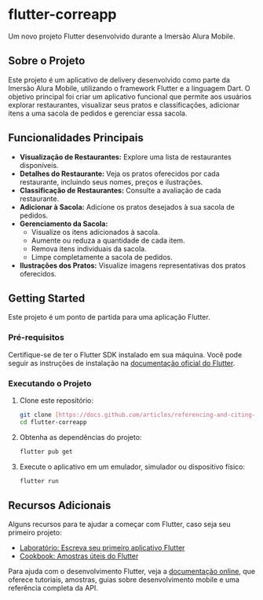 # flutter-correapp

Um novo projeto Flutter desenvolvido durante a Imersão Alura Mobile.

## Sobre o Projeto

Este projeto é um aplicativo de delivery desenvolvido como parte da Imersão Alura Mobile, utilizando o framework Flutter e a linguagem Dart. O objetivo principal foi criar um aplicativo funcional que permite aos usuários explorar restaurantes, visualizar seus pratos e classificações, adicionar itens a uma sacola de pedidos e gerenciar essa sacola.

## Funcionalidades Principais

* **Visualização de Restaurantes:** Explore uma lista de restaurantes disponíveis.
* **Detalhes do Restaurante:** Veja os pratos oferecidos por cada restaurante, incluindo seus nomes, preços e ilustrações.
* **Classificação de Restaurantes:** Consulte a avaliação de cada restaurante.
* **Adicionar à Sacola:** Adicione os pratos desejados à sua sacola de pedidos.
* **Gerenciamento da Sacola:**
    * Visualize os itens adicionados à sacola.
    * Aumente ou reduza a quantidade de cada item.
    * Remova itens individuais da sacola.
    * Limpe completamente a sacola de pedidos.
* **Ilustrações dos Pratos:** Visualize imagens representativas dos pratos oferecidos.

## Getting Started

Este projeto é um ponto de partida para uma aplicação Flutter.

### Pré-requisitos

Certifique-se de ter o Flutter SDK instalado em sua máquina. Você pode seguir as instruções de instalação na [documentação oficial do Flutter](https://docs.flutter.dev/get-started/install).

### Executando o Projeto

1.  Clone este repositório:
    ```bash
    git clone [https://docs.github.com/articles/referencing-and-citing-content](https://docs.github.com/articles/referencing-and-citing-content)
    cd flutter-correapp
    ```

2.  Obtenha as dependências do projeto:
    ```bash
    flutter pub get
    ```

3.  Execute o aplicativo em um emulador, simulador ou dispositivo físico:
    ```bash
    flutter run
    ```

## Recursos Adicionais

Alguns recursos para te ajudar a começar com Flutter, caso seja seu primeiro projeto:

* [Laboratório: Escreva seu primeiro aplicativo Flutter](https://docs.flutter.dev/get-started/codelab)
* [Cookbook: Amostras úteis do Flutter](https://docs.flutter.dev/cookbook)

Para ajuda com o desenvolvimento Flutter, veja a [documentação online](https://docs.flutter.dev/), que oferece tutoriais, amostras, guias sobre desenvolvimento mobile e uma referência completa da API.
